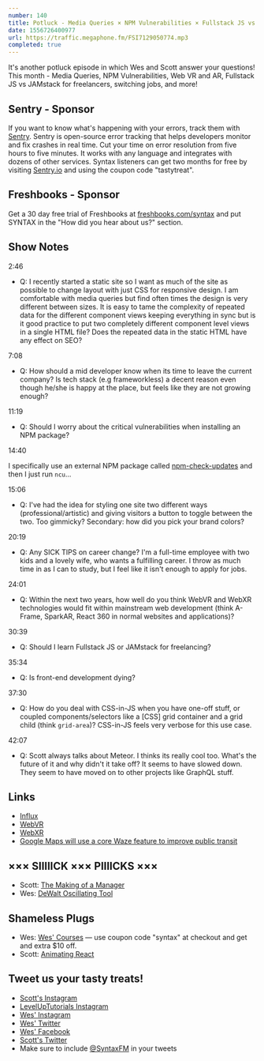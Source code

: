 ```yaml
---
number: 140
title: Potluck - Media Queries × NPM Vulnerabilities × Fullstack JS vs JAMstack × Web VR/AR × Switching Jobs × More!
date: 1556726400977
url: https://traffic.megaphone.fm/FSI7129050774.mp3
completed: true
---
```


It's another potluck episode in which Wes and Scott answer your questions! This month - Media Queries, NPM Vulnerabilities, Web VR and AR, Fullstack JS vs JAMstack for freelancers, switching jobs, and more!

## Sentry - Sponsor

If you want to know what's happening with your errors, track them with [Sentry](https://sentry.io/). Sentry is open-source error tracking that helps developers monitor and fix crashes in real time. Cut your time on error resolution from five hours to five minutes. It works with any language and integrates with dozens of other services. Syntax listeners can get two months for free by visiting [Sentry.io](https://sentry.io/) and using the coupon code "tastytreat".

## Freshbooks - Sponsor

Get a 30 day free trial of Freshbooks at [freshbooks.com/syntax](https://freshbooks.com/syntax) and put SYNTAX in the "How did you hear about us?" section.

## Show Notes

2:46

* Q: I recently started a static site so I want as much of the site as possible to change layout with just CSS for responsive design. I am comfortable with media queries but find often times the design is very different between sizes. It is easy to tame the complexity of repeated data for the different component views keeping everything in sync but is it good practice to put two completely different component level views in a single HTML file? Does the repeated data in the static HTML have any effect on SEO?

7:08

* Q: How should a mid developer know when its time to leave the current company? Is tech stack (e.g frameworkless) a decent reason even though he/she is happy at the place, but feels like they are not growing enough?

11:19

* Q: Should I worry about the critical vulnerabilities when installing an NPM package?

14:40

I specifically use an external NPM package called [npm-check-updates](https://www.npmjs.com/package/npm-check-updates) and then I just run `ncu`...

15:06

* Q: I've had the idea for styling one site two different ways (professional/artistic) and giving visitors a button to toggle between the two. Too gimmicky? Secondary: how did you pick your brand colors?

20:19

* Q: Any SICK TIPS on career change? I'm a full-time employee with two kids and a lovely wife, who wants a fulfilling career. I throw as much time in as I can to study, but I feel like it isn't enough to apply for jobs.

24:01

* Q: Within the next two years, how well do you think WebVR and WebXR technologies would fit within mainstream web development (think A-Frame, SparkAR, React 360 in normal websites and applications)?

30:39

* Q: Should I learn Fullstack JS or JAMstack for freelancing?

35:34

* Q: Is front-end development dying?

37:30

* Q: How do you deal with CSS-in-JS when you have one-off stuff, or coupled components/selectors like a [CSS] grid container and a grid child (think `grid-area`)? CSS-in-JS feels very verbose for this use case.

42:07

* Q: Scott always talks about Meteor. I thinks its really cool too. What's the future of it and why didn't it take off? It seems to have slowed down. They seem to have moved on to other projects like GraphQL stuff.

## Links
* [Influx](https://www.influxtechnology.com/)
* [WebVR](https://webvr.info/)
* [WebXR](https://www.w3.org/TR/webxr/)
* [Google Maps will use a core Waze feature to improve public transit](https://news.yahoo.com/google-maps-core-waze-feature-223508153.html)

## ××× SIIIIICK ××× PIIIICKS ×××
* Scott: [The Making of a Manager](https://amzn.to/2Dq9WNG)
* Wes: [DeWalt Oscillating Tool](https://amzn.to/2Iz7jNQ)

## Shameless Plugs
* Wes: [Wes' Courses](https://wesbos.com/courses) — use coupon code "syntax" at checkout and get and extra $10 off.
* Scott: [Animating React](https://leveluptutorials.com/pro)

## Tweet us your tasty treats!
* [Scott's Instagram](https://www.instagram.com/stolinski/)
* [LevelUpTutorials Instagram](https://www.instagram.com/LevelUpTutorials/)
* [Wes' Instagram](https://www.instagram.com/wesbos/)
* [Wes' Twitter](https://twitter.com/wesbos)
* [Wes' Facebook](https://www.facebook.com/wesbos.developer)
* [Scott's Twitter](https://twitter.com/stolinski)
* Make sure to include [@SyntaxFM](https://twitter.com/SyntaxFM) in your tweets
